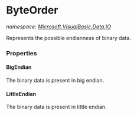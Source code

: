 ﻿# ByteOrder
_namespace: [Microsoft.VisualBasic.Data.IO](./index.md)_

Represents the possible endianness of binary data.




### Properties

#### BigEndian
The binary data is present in big endian.
#### LittleEndian
The binary data is present in little endian.
